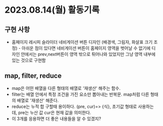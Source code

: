 # 2023.08.14(월) 활동기록

## 구현 사항
- 홈페이지 레시피 슬라이더 네비게이션 버튼 디자인 (배경색, 그림자, 화살표 크기 조정) - 아쉬운 점이 있다면 네비게이션 버튼이 홈페이지 영역을 벗어날 수 없기에 디자인 안에서는 prev,next버튼이 영역 밖으로 튀어나와 있었지만 그냥 영역 내부에 있는 것으로 구현함

## map, filter, reduce
- map은 어떤 배열을 다른 형태의 배열로 '재생산' 해주는 함수. 
- filter는 배열 안에서 특정 조건을 가진 요소만 뽑아내는 반복문. map처럼 다른 형태의 배열로 '재생산' 해준다.
- reduce는 누적 합 구할때 용이하다. (pre, cur)=> {식}, 초기값 형태로 사용하는데, pre는 누산 값 cur은 현재 값을 의미한다.
- 이 3개를 응용하면 더 좋은 내용들을 알 수 있겠지?